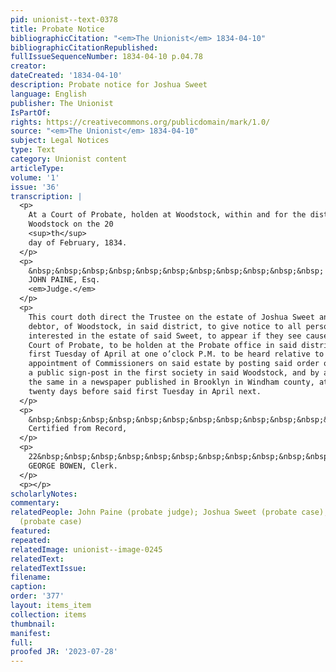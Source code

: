 ```yaml
---
pid: unionist--text-0378
title: Probate Notice
bibliographicCitation: "<em>The Unionist</em> 1834-04-10"
bibliographicCitationRepublished: 
fullIssueSequenceNumber: 1834-04-10 p.04.78
creator: 
dateCreated: '1834-04-10'
description: Probate notice for Joshua Sweet
language: English
publisher: The Unionist
IsPartOf: 
rights: https://creativecommons.org/publicdomain/mark/1.0/
source: "<em>The Unionist</em> 1834-04-10"
subject: Legal Notices
type: Text
category: Unionist content
articleType: 
volume: '1'
issue: '36'
transcription: |
  <p>
    At a Court of Probate, holden at Woodstock, within and for the district of
    Woodstock on the 20
    <sup>th</sup>
    day of February, 1834.
  </p>
  <p>
    &nbsp;&nbsp;&nbsp;&nbsp;&nbsp;&nbsp;&nbsp;&nbsp;&nbsp;&nbsp;&nbsp; Present,
    JOHN PAINE, Esq.
    <em>Judge.</em>
  </p>
  <p>
    This court doth direct the Trustee on the estate of Joshua Sweet an insolvent
    debtor, of Woodstock, in said district, to give notice to all persons
    interested in the estate of said Sweet, to appear if they see cause before the
    Court of Probate, to be holden at the Probate office in said district, on the
    first Tuesday of April at one o’clock P.M. to be heard relative to the
    appointment of Commissioners on said estate by posting said order of notice on
    a public sign-post in the first society in said Woodstock, and by advertising
    the same in a newspaper published in Brooklyn in Windham county, at least
    twenty days before said first Tuesday in April next.
  </p>
  <p>
    &nbsp;&nbsp;&nbsp;&nbsp;&nbsp;&nbsp;&nbsp;&nbsp;&nbsp;&nbsp;&nbsp;&nbsp;&nbsp;&nbsp;&nbsp;&nbsp;&nbsp;&nbsp;&nbsp;&nbsp;&nbsp;&nbsp;&nbsp;
    Certified from Record,
  </p>
  <p>
    22&nbsp;&nbsp;&nbsp;&nbsp;&nbsp;&nbsp;&nbsp;&nbsp;&nbsp;&nbsp;&nbsp;&nbsp;&nbsp;&nbsp;&nbsp;&nbsp;&nbsp;&nbsp;&nbsp;&nbsp;&nbsp;&nbsp;&nbsp;&nbsp;&nbsp;&nbsp;&nbsp;&nbsp;&nbsp;&nbsp;&nbsp;&nbsp;&nbsp;&nbsp;&nbsp;&nbsp;&nbsp;&nbsp;&nbsp;&nbsp;&nbsp;&nbsp;&nbsp;
    GEORGE BOWEN, Clerk.
  </p>
  <p></p>
scholarlyNotes: 
commentary: 
relatedPeople: John Paine (probate judge); Joshua Sweet (probate case); George Bowen
  (probate case)
featured: 
repeated: 
relatedImage: unionist--image-0245
relatedText: 
relatedTextIssue: 
filename: 
caption: 
order: '377'
layout: items_item
collection: items
thumbnail: 
manifest: 
full: 
proofed JR: '2023-07-28'
---
```


